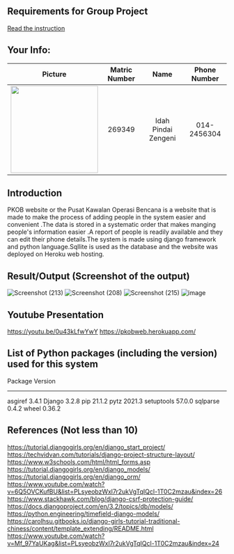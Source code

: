 ## Requirements for Group Project
[Read the instruction](https://github.com/STIW3054-A211/e-sulam/blob/main/Assignment-1.md)

## Your Info:
| Picture | Matric Number | Name | Phone Number |
| :---: | :---: | :---: | :---: |
<img height="auto" src="C:\Users\user\PycharmProjects\assignment-1-idahz99\images\pic - Copy.jpg" width="200px"/> | 269349 | Idah Pindai Zengeni | 014-2456304 |

## Introduction
PKOB website or the  Pusat Kawalan Operasi Bencana is a website that is made to make the process of adding people in the system easier and convenient .The data is stored in a systematic order that makes manging people's information easier .A report of people is readily available and they can edit their phone details.The system is made using django framework and python language.Sqllite is used as the database and the website was deployed on Heroku web hosting.

## Result/Output (Screenshot of the output)

![Screenshot (213)](https://user-images.githubusercontent.com/57510929/142721809-02a2bb8c-e9b1-44da-914e-6bd2d1b9b433.png)
![Screenshot (208)](https://user-images.githubusercontent.com/57510929/142721599-6667b856-30da-4089-8fe5-538ee3193057.png)
![Screenshot (215)](https://user-images.githubusercontent.com/57510929/142721917-c88902de-c42c-4cb7-8856-486d0a720642.png)
![image](https://user-images.githubusercontent.com/57510929/142721667-f54c08ef-950b-4fc1-8b45-953d95a077e2.png)

## Youtube Presentation
https://youtu.be/0u43kLfwYwY
https://pkobweb.herokuapp.com/
## List of Python packages (including the version) used for this system
Package    Version
---------- -------
asgiref    3.4.1
Django     3.2.8
pip        21.1.2
pytz       2021.3
setuptools 57.0.0
sqlparse   0.4.2
wheel      0.36.2

## References (Not less than 10)
https://tutorial.djangogirls.org/en/django_start_project/
https://techvidvan.com/tutorials/django-project-structure-layout/
https://www.w3schools.com/html/html_forms.asp
https://tutorial.djangogirls.org/en/django_models/
https://tutorial.djangogirls.org/en/django_orm/
https://www.youtube.com/watch?v=6Q5OVCKufBU&list=PLsyeobzWxl7r2ukVgTqIQcl-1T0C2mzau&index=26
https://www.stackhawk.com/blog/django-csrf-protection-guide/
https://docs.djangoproject.com/en/3.2/topics/db/models/
https://python.engineering/timefield-django-models/
https://carolhsu.gitbooks.io/django-girls-tutorial-traditional-chiness/content/template_extending/README.html
https://www.youtube.com/watch?v=Mf_97YaUKag&list=PLsyeobzWxl7r2ukVgTqIQcl-1T0C2mzau&index=24